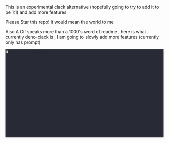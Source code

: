 This is an experimental clack alternative (hopefully going to try to add it to be 1:1) and add more features 

Please Star this repo! It would mean the world to me

Also A Gif speaks more than a 1000's word of readme , here is what currently deno-clack is , I am going to slowly add more features (currently only has prompt) 

![](https://github.com/SerJaimeLannister/deno-clack/blob/main/example.gif)

